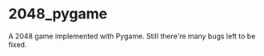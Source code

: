 2048_pygame
===========

A 2048 game implemented with Pygame. Still there're many bugs left to be fixed.
